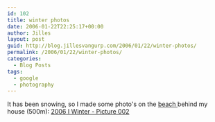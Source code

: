 ```yaml
---
id: 102
title: winter photos
date: 2006-01-22T22:25:17+00:00
author: Jilles
layout: post
guid: http://blog.jillesvangurp.com/2006/01/22/winter-photos/
permalink: /2006/01/22/winter-photos/
categories:
  - Blog Posts
tags:
  - google
  - photography
---
```

<p>It has been snowing, so I made some photo's on the <a href="http://maps.google.com/?ll=60.169012,24.912143&spn=0.018743,0.041628&t=k">beach </a>behind my house (500m): <a href="http://photos.jillesvangurp.com/Album/2006/2006%20I%20Winter/slides/Picture%20002.html">2006 I Winter - Picture 002</a> <br /> <br />
<blockquote></blockquote>
